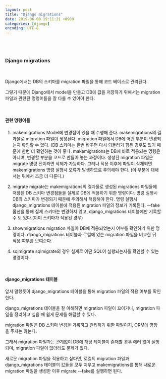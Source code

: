 ```yaml
---
layout: post
title: "Django migrations"
date: 2019-06-08 19:11:21 +0900
categories: [django]
encoding: UTF-8
---
```


<br>
<br>

### Django migrations

<br>

Django에서는 DB의 스키마를 migration 파일을 통해 코드 베이스로 관리된다. 

그렇기 때문에 Django에서 model을 만들고 DB에 값을 저장하기 위해서는 migration 파일과 관련된 명령어들을 잘 다룰 수 있어야 한다.

<br>

#### 관련 명령어들

1. makemigrations
Model에 변경점이 있을 때 수행해 준다. makemigrations의 결과물로 migration 파일이 생성된다. 
migration 파일에서 DB에 어떤 부분이 변경되는지 확인할 수 있다. (DB 스키마는 한번 바꾸면 다시 되돌리기 힘든 경우도 있기 때문에 한번 더 확인하는 것이 좋다.
makemigrations는 DB에 바로 적용되는 명령은 아니며, 변경할 부분을 코드로 만들어 놓는 과정이다. 
생성된 migration 파일은 migrate 명령 전이라면 삭제가 가능하다. 그러나 적용 이후에 파일이 삭제되면 makemigrations 명령 실행시 오류가 발생하므로 주의해야 한다.
(이 부분에 대해서는 뒤에서 조금 더 다룬다.)

2. migrate
migrate는 makemigrations의 결과물로 생성된 migrations 파일들에 저장된 DB 스키마 변경점들을 실제로 DB에 적용하기 위한 명령이다. 
명령 실행시 DB의 스키마가 변경되기 때문에 주의해서 적용해야 한다.
명령 실행시 django_migrations 테이블에 적용된 migration 파일의 정보가 기록된다.
--fake 옵션을 통해 실제 스키마는 변경하지 않고, django_migrations 테이블에만 기록할 수 도 있다.(이미 스키마가 적용된 경우)

3. showmigrations
migration 파일이 DB에 적용되었는지 여부를 확인하기 위한 명령이다. 
django_migrations 테이블과 로컬에 있는 migration 파일을 비교한 뒤 적용 여부를 보여준다.

4. sqlmigrate
sqlmigrate의 경우 실제로 어떤 SQL이 실행되는지를 확인할 수 있는 명령이다.


<br>

#### django_migrations 테이블

앞서 말했듯이 django_migrations 테이블을 통해 migration 파일의 적용 여부를 확인한다. 

django_migrations 테이블을 잘 이해하면 migration 파일이 꼬이거나, migration 파일을 정리하고 싶을 때 쉽게 문제를 해결할 수 있다. 

migration 파일은 DB 스키마 변경을 기록하고 관리하기 위한 파일이지, ORM에 영향을 주지는 않는다. 

그래서 migration 파일과는 관계없이 DB에 해당 테이블이 존재할 경우 에러 없이 실행되며, migration 파일이 없더라도 문제가 없다. 

새로운 migration 파일을 적용하고 싶다면, 로컬의 migration 파일과 django_migrations 테이블의 값들을 모두 지우고 makemigrations를 통해 새로운 migration 파일을 생성한 이후 migrate --fake를 실행하면 된다. 



<br>
<br>

